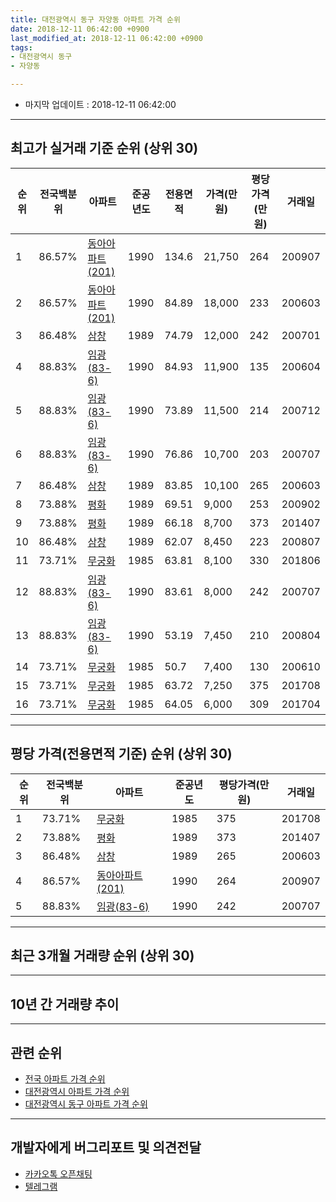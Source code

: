 ```yaml
---
title: 대전광역시 동구 자양동 아파트 가격 순위
date: 2018-12-11 06:42:00 +0900
last_modified_at: 2018-12-11 06:42:00 +0900
tags:
- 대전광역시 동구
- 자양동

---
```


* 마지막 업데이트 : 2018-12-11 06:42:00

---

## 최고가 실거래 기준 순위 (상위 30)


|순위|전국백분위|아파트|준공년도|전용면적|가격(만원)|평당가격(만원)|거래일|
|---|---|---|---|---|---|---|---|
|1|86.57%|[동아아파트(201)](https://search.naver.com/search.naver?query=%EB%8C%80%EC%A0%84%EA%B4%91%EC%97%AD%EC%8B%9C+%EB%8F%99%EA%B5%AC+%EC%9E%90%EC%96%91%EB%8F%99+%EB%8F%99%EC%95%84%EC%95%84%ED%8C%8C%ED%8A%B8%28201%29)|1990|134.6|21,750|264|200907|
|2|86.57%|[동아아파트(201)](https://search.naver.com/search.naver?query=%EB%8C%80%EC%A0%84%EA%B4%91%EC%97%AD%EC%8B%9C+%EB%8F%99%EA%B5%AC+%EC%9E%90%EC%96%91%EB%8F%99+%EB%8F%99%EC%95%84%EC%95%84%ED%8C%8C%ED%8A%B8%28201%29)|1990|84.89|18,000|233|200603|
|3|86.48%|[삼창](https://search.naver.com/search.naver?query=%EB%8C%80%EC%A0%84%EA%B4%91%EC%97%AD%EC%8B%9C+%EB%8F%99%EA%B5%AC+%EC%9E%90%EC%96%91%EB%8F%99+%EC%82%BC%EC%B0%BD)|1989|74.79|12,000|242|200701|
|4|88.83%|[임광(83-6)](https://search.naver.com/search.naver?query=%EB%8C%80%EC%A0%84%EA%B4%91%EC%97%AD%EC%8B%9C+%EB%8F%99%EA%B5%AC+%EC%9E%90%EC%96%91%EB%8F%99+%EC%9E%84%EA%B4%91%2883-6%29)|1990|84.93|11,900|135|200604|
|5|88.83%|[임광(83-6)](https://search.naver.com/search.naver?query=%EB%8C%80%EC%A0%84%EA%B4%91%EC%97%AD%EC%8B%9C+%EB%8F%99%EA%B5%AC+%EC%9E%90%EC%96%91%EB%8F%99+%EC%9E%84%EA%B4%91%2883-6%29)|1990|73.89|11,500|214|200712|
|6|88.83%|[임광(83-6)](https://search.naver.com/search.naver?query=%EB%8C%80%EC%A0%84%EA%B4%91%EC%97%AD%EC%8B%9C+%EB%8F%99%EA%B5%AC+%EC%9E%90%EC%96%91%EB%8F%99+%EC%9E%84%EA%B4%91%2883-6%29)|1990|76.86|10,700|203|200707|
|7|86.48%|[삼창](https://search.naver.com/search.naver?query=%EB%8C%80%EC%A0%84%EA%B4%91%EC%97%AD%EC%8B%9C+%EB%8F%99%EA%B5%AC+%EC%9E%90%EC%96%91%EB%8F%99+%EC%82%BC%EC%B0%BD)|1989|83.85|10,100|265|200603|
|8|73.88%|[평화](https://search.naver.com/search.naver?query=%EB%8C%80%EC%A0%84%EA%B4%91%EC%97%AD%EC%8B%9C+%EB%8F%99%EA%B5%AC+%EC%9E%90%EC%96%91%EB%8F%99+%ED%8F%89%ED%99%94)|1989|69.51|9,000|253|200902|
|9|73.88%|[평화](https://search.naver.com/search.naver?query=%EB%8C%80%EC%A0%84%EA%B4%91%EC%97%AD%EC%8B%9C+%EB%8F%99%EA%B5%AC+%EC%9E%90%EC%96%91%EB%8F%99+%ED%8F%89%ED%99%94)|1989|66.18|8,700|373|201407|
|10|86.48%|[삼창](https://search.naver.com/search.naver?query=%EB%8C%80%EC%A0%84%EA%B4%91%EC%97%AD%EC%8B%9C+%EB%8F%99%EA%B5%AC+%EC%9E%90%EC%96%91%EB%8F%99+%EC%82%BC%EC%B0%BD)|1989|62.07|8,450|223|200807|
|11|73.71%|[무궁화](https://search.naver.com/search.naver?query=%EB%8C%80%EC%A0%84%EA%B4%91%EC%97%AD%EC%8B%9C+%EB%8F%99%EA%B5%AC+%EC%9E%90%EC%96%91%EB%8F%99+%EB%AC%B4%EA%B6%81%ED%99%94)|1985|63.81|8,100|330|201806|
|12|88.83%|[임광(83-6)](https://search.naver.com/search.naver?query=%EB%8C%80%EC%A0%84%EA%B4%91%EC%97%AD%EC%8B%9C+%EB%8F%99%EA%B5%AC+%EC%9E%90%EC%96%91%EB%8F%99+%EC%9E%84%EA%B4%91%2883-6%29)|1990|83.61|8,000|242|200707|
|13|88.83%|[임광(83-6)](https://search.naver.com/search.naver?query=%EB%8C%80%EC%A0%84%EA%B4%91%EC%97%AD%EC%8B%9C+%EB%8F%99%EA%B5%AC+%EC%9E%90%EC%96%91%EB%8F%99+%EC%9E%84%EA%B4%91%2883-6%29)|1990|53.19|7,450|210|200804|
|14|73.71%|[무궁화](https://search.naver.com/search.naver?query=%EB%8C%80%EC%A0%84%EA%B4%91%EC%97%AD%EC%8B%9C+%EB%8F%99%EA%B5%AC+%EC%9E%90%EC%96%91%EB%8F%99+%EB%AC%B4%EA%B6%81%ED%99%94)|1985|50.7|7,400|130|200610|
|15|73.71%|[무궁화](https://search.naver.com/search.naver?query=%EB%8C%80%EC%A0%84%EA%B4%91%EC%97%AD%EC%8B%9C+%EB%8F%99%EA%B5%AC+%EC%9E%90%EC%96%91%EB%8F%99+%EB%AC%B4%EA%B6%81%ED%99%94)|1985|63.72|7,250|375|201708|
|16|73.71%|[무궁화](https://search.naver.com/search.naver?query=%EB%8C%80%EC%A0%84%EA%B4%91%EC%97%AD%EC%8B%9C+%EB%8F%99%EA%B5%AC+%EC%9E%90%EC%96%91%EB%8F%99+%EB%AC%B4%EA%B6%81%ED%99%94)|1985|64.05|6,000|309|201704|


---

## 평당 가격(전용면적 기준) 순위 (상위 30)


|순위|전국백분위|아파트|준공년도|평당가격(만원)|거래일|
|---|---|---|---|---|---|
|1|73.71%|[무궁화](https://search.naver.com/search.naver?query=%EB%8C%80%EC%A0%84%EA%B4%91%EC%97%AD%EC%8B%9C+%EB%8F%99%EA%B5%AC+%EC%9E%90%EC%96%91%EB%8F%99+%EB%AC%B4%EA%B6%81%ED%99%94)|1985|375|201708|
|2|73.88%|[평화](https://search.naver.com/search.naver?query=%EB%8C%80%EC%A0%84%EA%B4%91%EC%97%AD%EC%8B%9C+%EB%8F%99%EA%B5%AC+%EC%9E%90%EC%96%91%EB%8F%99+%ED%8F%89%ED%99%94)|1989|373|201407|
|3|86.48%|[삼창](https://search.naver.com/search.naver?query=%EB%8C%80%EC%A0%84%EA%B4%91%EC%97%AD%EC%8B%9C+%EB%8F%99%EA%B5%AC+%EC%9E%90%EC%96%91%EB%8F%99+%EC%82%BC%EC%B0%BD)|1989|265|200603|
|4|86.57%|[동아아파트(201)](https://search.naver.com/search.naver?query=%EB%8C%80%EC%A0%84%EA%B4%91%EC%97%AD%EC%8B%9C+%EB%8F%99%EA%B5%AC+%EC%9E%90%EC%96%91%EB%8F%99+%EB%8F%99%EC%95%84%EC%95%84%ED%8C%8C%ED%8A%B8%28201%29)|1990|264|200907|
|5|88.83%|[임광(83-6)](https://search.naver.com/search.naver?query=%EB%8C%80%EC%A0%84%EA%B4%91%EC%97%AD%EC%8B%9C+%EB%8F%99%EA%B5%AC+%EC%9E%90%EC%96%91%EB%8F%99+%EC%9E%84%EA%B4%91%2883-6%29)|1990|242|200707|


---

## 최근 3개월 거래량 순위 (상위 30)


<div style="width:100%;">
    <canvas id="deal_count_ranking" height="250"></canvas>
</div>


<script>
new Chart(document.getElementById("deal_count_ranking"), {
    type: 'horizontalBar',
    data: {
        labels: ['동아아파트(201)', '무궁화'],
        datasets: [{
            label: '실거래 수',
            data: [2, 1],
            borderColor: "rgba(255, 0, 128, 1)",
            backgroundColor: "rgba(255, 0, 128, 0.5)",
            fill: false,
        }]
    },
    options: {
        responsive: true,
        title: {
            display: true,
            text: '최근 3개월 거래량 순위'
        },
        tooltips: {
            mode: 'index',
            intersect: false,
            callbacks: {
                title: function(tooltipItems, data) {
                    return "실거래 수:";
                },
                label: function(tooltipItem, data) {
                    return data.labels[tooltipItem.index] + ": " + tooltipItem.xLabel;
                }
            }
        },
        hover: {
            mode: 'nearest',
            intersect: true
        },
        scales: {
            xAxes: [{
                display: true,
                scaleLabel: {
                    display: true,
                    labelString: '실거래 수'
                },
                ticks: {
                    suggestedMin: 0,
                }
            }],
            yAxes: [{
                display: true,
                ticks: {
                    autoSkip: false,
                    callback: function(value, index, values) {
                        if (value.length > 15)
                            return value.substr(0, 13) + "...";
                        else
                            return value;
                    }
                },
                scaleLabel: {
                    display: false,
                }
            }]
        }
    }
});

</script>


---

## 10년 간 거래량 추이


<div style="width:100%;">
    <canvas id="deal_progress" height="250"></canvas>
</div>

<script>
new Chart(document.getElementById("deal_progress"), {
    type: 'line',
    data: {
        labels: ['200812','200901','200902','200903','200904','200905','200906','200907','200908','200909','200910','200911','200912','201001','201002','201003','201004','201005','201006','201007','201008','201009','201010','201011','201012','201101','201102','201103','201104','201105','201106','201107','201108','201109','201110','201111','201112','201201','201202','201203','201204','201205','201206','201207','201208','201209','201210','201211','201212','201301','201302','201303','201304','201305','201306','201307','201308','201309','201310','201311','201312','201401','201402','201403','201404','201405','201406','201407','201408','201409','201410','201411','201412','201501','201502','201503','201504','201505','201506','201507','201508','201509','201510','201511','201512','201601','201602','201603','201604','201605','201606','201607','201608','201609','201610','201611','201612','201701','201702','201703','201704','201705','201706','201707','201708','201709','201710','201711','201712','201801','201802','201803','201804','201805','201806','201807','201808','201809','201810','201811','201812'],
        datasets: [{
            label: '실거래 수',
            pointRadius: 1,
            data: [3, 1, 4, 10, 4, 2, 2, 10, 6, 10, 4, 9, 2, 7, 6, 9, 7, 3, 2, 2, 7, 3, 8, 12, 5, 5, 2, 4, 3, 2, 5, 11, 5, 5, 0, 2, 2, 1, 1, 1, 3, 5, 2, 3, 3, 1, 4, 4, 2, 2, 2, 3, 5, 3, 6, 5, 3, 4, 6, 6, 1, 2, 0, 5, 5, 3, 9, 8, 3, 4, 3, 6, 2, 4, 2, 6, 6, 3, 3, 0, 5, 4, 4, 1, 3, 4, 4, 1, 2, 1, 2, 2, 4, 1, 8, 6, 4, 2, 3, 6, 4, 3, 8, 2, 8, 1, 2, 2, 2, 3, 4, 5, 4, 3, 1, 1, 5, 6, 0, 2, 1],
            borderColor: "rgba(255, 201, 14, 1)",
            backgroundColor: "rgba(255, 201, 14, 0.5)",
            fill: true,
        }]
    },
    options: {
        responsive: true,
        title: {
            display: true,
            text: '10년간 거래량 추이'
        },
        tooltips: {
            mode: 'index',
            intersect: false,
        },
        hover: {
            mode: 'nearest',
            intersect: true
        },
        scales: {
            xAxes: [{
                display: true,
                scaleLabel: {
                    display: true,
                    labelString: '년/월'
                }
            }],
            yAxes: [{
                display: true,
                ticks: {
                    suggestedMin: 0,
                },
                scaleLabel: {
                    display: true,
                    labelString: '실거래 수'
                }
            }]
        }
    }
});

</script>


---

## 관련 순위

- [전국 아파트 가격 순위](https://inasie.github.io/apt-ranking/전국)
- [대전광역시 아파트 가격 순위](https://inasie.github.io/apt-ranking/대전광역시)
- [대전광역시 동구 아파트 가격 순위](https://inasie.github.io/apt-ranking/대전광역시-동구)


---

## 개발자에게 버그리포트 및 의견전달

- [카카오톡 오픈채팅](https://open.kakao.com/o/gLJUAP4)
- [텔레그램](https://t.me/inasie)

